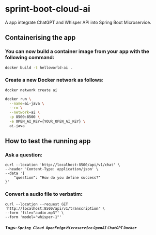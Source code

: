 # sprint-boot-cloud-ai

A app integrate ChatGPT and Whisper API into Spring Boot Microservice.

## Containerising the app

### You can now build a container image from your app with the following command:

```bash
docker build -t helloworld-ai .
```

### Create a new Docker network as follows:

```bash
docker network create ai
```

```bash
docker run \
  --name=ai-java \
  --rm \
  --network=ai \
  -p 8500:8500 \
  -e OPEN_AI_KEY={YOUR_OPEN_AI_KEY} \
  ai-java
```

## How to test the running app

### Ask a question:

```curl
curl --location 'http://localhost:8500/api/v1/chat' \
--header 'Content-Type: application/json' \
--data '{
    "question": "How do you define success?"
}'
```

### Convert a audio file to verbatim:

```curl
curl --location --request GET 'http://localhost:8500/api/v1/transcription' \
--form 'file="audio.mp3"' \
--form 'model="whisper-1"'
```

##### Tags: `Spring Cloud OpenFeign` `Microservice` `OpenAI` `ChatGPT` `Docker`